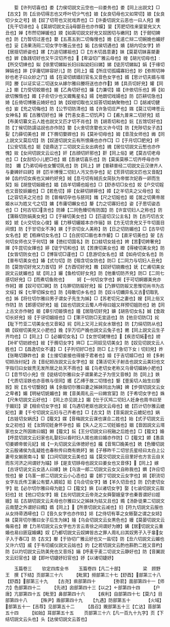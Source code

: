 <!-- { "loadSidebar": true } -->
　　娎【许列切喜也】娄【力侯切説文云空也一曰娄务也】娄【同上出説文】□【古文】防【丘协切得志也又呼叶切少气也】娘【女良切母也又如常切】娘【女良切少女之号】娆【奴了切苛也又扰戏弄也】□【许委切説文云恶也一曰人皃】姗【先干切诽也】【莫胡切説文云母鄙丑也亦作嫫】婓【芳肥切徃来婓婓皃又大丑也】婵【市然切婵媛也】媆【如脔切説文好皃又奴困切与嫩同】防【于劒切婢也】防【力暂切过差也】嫯【五髙五到二切侮慢也】娩【无逺亡辩二切婉娩也媚好也】妥【汤果汤囘二切女字尔雅云坐也】姤【古侯切遇也】嬇【胡内切女字】娇【居揺切娇姿也】嫘【力追切嫘祖也】□【方木切昌意妻】妺【莫葛切妺喜桀妻也】婩【鱼践切好也又午汉切齐也】【卑溢切广雅云母也】媓【胡光切母也】【所交切娕也】姒【徐里切娣姒长妇曰姒幼妇曰娣】娣【徒厉切娣姒】娟【于缘切婵娟也】妦【孚庸切妦容好儿】防【同上】孀【所庄切孤孀寡妇也】妙【弥照切神妙也老子曰众妙之门】嫱【在梁切嫔嫱妇官名又音色女字也】婿【思计切夫婿与壻同】媵【以证实证二切送女从嫁尔雅曰媵将送也亦作】婘【具员切好皃】孉【同上】嬼【力受切姣嬼也】媉【乙角切好也】嬚【力兼切】嬉【许依切乐也】媷【如欲切懈惰也】娵【子俞切少也又娵觜星名】婸【地朗切戏婸也】防【匹耕切急也】婍【丘倚切博雅云婍好也】妠【奴绀切取也又奴荅切姶妠聚物也】□【胡减切健也】妛【充之切侮也】防【公节切防清也】嬆【许急切庄严也】娏【莫江切埤苍云女神名】婽【古雅切好也】娷【竹恚女恚二切饥声】□【甫九普来二切好皃】娝【布美切纂文云人姓也説文又匹才切不肖也】防【胡乖切和也】妧【五馆切好也】防【丁候切防譳诂誽也亦作防】嬜【火舍切贪嬜也又许今切】防【充陟切女子态】姴【力薛切美也】娨【下鴈切嫯娨也】妈【莫补切母也】姆【音茂女师也】娒【同上説文又莫后切】防【奴道切説文云有所恨痛也亦作□】□【于月切□肥皃】奸【公安切乱也】娗【徒鼎达丁二切説文云女出病也】媿【居位切説文云慙也亦作愧】奻【女间切説文云讼也】奸【古顔切奸邪也】姧【同上俗】姥【莫古切老母也】□【女刮切小儿肥□也】娾【吾骇切喜乐也】防【莫奚莫移二切齐呼母亦作防】　嬭【乃弟切母也女蟹切乳也】防【同上】姘【普耕普经二切説文云汉律齐人与妻婢奸曰姘】姅【匹半博慢二切妇人汚又伤孕也】妃【芳菲切説文匹也又音配】婥【齿约切女疾也又婥约好皃】娀【息弓切有娀氏女简狄为帝喾次妃吞一卵而生契】姮【胡登切姮娥也】娼【齿羊切婸也婬也】□【舒赤切□女也】姣【户交切婬也又音狡妖媚也】□【若危切】嬣【女耕切姘嬣也】嫜【之羊切夫之父母也】妐【之容切夫之兄也】防【普梅切孕也与胚同】媸【尺之切婬也】姬【居之切黄帝居姬水以为姓又弋之切】嫞【市庸切嬾女也】嫠【力之切寡妇也】姿【子思切姿态也】□【何古切□贪也】防嫀【二同色臻切有防国】防【许宜切妇人之称也】防【蒲緜切防娟美女皃】□【于縁切美女也】□【匹遥切汉公主名】防【古巧切古文姣】婋【火交切女心俊】孋【力移切孋姬本亦作骊】妋【方无切贪皃又于牛切面目间恨】防【于甘切女不净】媖【于京切女人美称】防【日之切防媚也】□【古华切女名也】妑【栢麻切女名也】□【白民切□眉也本作颦】□【直牙切美也】妿【古何切女师也又于何切】娻【徳红切国名】防【口蛙切女娃也】姱【苦切姱奢皃】媈【牛昆切女媈也】婷【徒宁切和也】妔【苦庚切美女也】嬁【得棱切美女皃】防【女皆切防女也】□【博盲切□谨也】□【息游切女名也】媃【如舟切女名也】防【普布切美女也】媋【式匀切】防【殂含切女防也】防□【二同力与切妇人丑皃】防【莫饱切好皃又力首切】妚【方酉切好皃】嫐【奴好切娆嫐也】妩【亡甫切美女説文云妩媚也】娬【同上】孍【鱼检切好女皃】防【他重切防齐皃】防□【二同七感切好皃】□【而煮切鱼败也】
　　妸【一何切女字也】婀【于可切婀娜美皃亦作妸】娜【奴可切□婀】防【乌罪切防娞好皃】娞【乃罪切防娞又思惟切尚书为古文绥】婇【七宰切婇女也】防【母敢切乡名也】防【奴斗切嬭异名又古切取乳也】姊【将仕切尔雅曰男子谓女子先生为姊】□【苏老切兄之妻也】嫂【同上俗又作防】防【郎感切好皃】姐【兹也切説文云蜀人呼母曰姐又祥预切姐防也】她【同上古文亦作毑】姫【章引切姫慎也】嫤【居隐切好皃】嬶【胡告切女名】娍【食政切长好皃】娅【于讶切姻娅也】□【薄汗切防□无宜适也】防【他旦切防□】姹【耻下竹亚二切美女也又音妬】姹【同上又河上姹女水银也】防【力绢切防从也】婻【奴绀切美皃又小肥也】婏【孚万切产婏也説文云兔子也】嬎【同上説文云生子齐均也】□【同上】□【必媚切女名】□【女世切姥犗也】【疾恣切妬也】嫎【补旷切妨嫎也】姲【于鴈切女字】姩□【二同奴见切美女】防【奴见切説文云人姓也】□【昌逸切女不谨】□【子列切好□也】防□【上于急切下女丨切妇皃】妰【张略切静妰也】妾【士接切妾接也得接于君者也】嬄【于吉切嬄□也】妲【多剌切妲妀纣妃】妀【音纪妲妀説文云女字也】妭【蒲活切天子射击也説文云美妇也文字指归曰女妭秃无发所居之处天不雨也】媪【乌老切女老称又乌骨切媪妠小肥也】□【息节切小皃】侄【徒结切尔雅曰女子谓晜弟之子为侄又音帙】防【同上】妷【弋质切淫妷也亦音帙与侄同】嬳【乙缚于故二切惜也】嫛【壹奚切人始生曰嫛婗】婗【五兮切嫛婗】姨【余脂切尔雅曰妻之姊妹同出为姨】婢【步弭切説文云女之卑者】媚【明袐切妩媚也】媺【音美周礼云一曰媺宫室】防【于希切女字也】姝【尺朱切説文云好也】【同上亦见説上】媰【仕于仄鸠二切妇人妊身也周书曰至于媰妇】嬃【相俞切女字也】妪【乌遇切老妪也説文云母也】媲【匹计切尔雅云媲妃也】妻【千兮切説文云妇与己齐者也】□【古文】防【音奚説文云媲妃也】娲【古娃切女娲氏】□【籀文】媒【音梅説文云谋也谋合二姓也】始【式子切説文云女之初也】妊【汝鸩切妊身怀孕也】娠【失人之刃二切妊娠也】姻【音因説文云壻家也女之所因故曰姻】婣【籀文】妘【王分切説文曰祝融之后姓也】□【籀文】婚【呼昆切説文云妇家也礼娶妇以昏时妇人隂也故曰婚亦作防】□【籀文】嫄【愚袁切姜嫄帝喾元妃】婠【一丸切説文云体徳好也】艬【音鸳□婏美也】姺【色臻切説文云殷诸侯为乱疑姓也春秋传曰商有姺妚】媊【子移昨千二切甘氏星经曰太白上公妻号女媊居南斗】婜【口间切説文云美也】媌【莫交切説文云目里好也方言云自关而东河济之间谓好为媌】姼【是支切姼母也説文曰姜女也又音侈】【同上】嫁【古讶切说文云女适人曰嫁】姎【乌浪一郎二切説文云女又自称我也】嬹【许应切悦也】嫈【乌茎一郎二切説文云小心态也】孁【郎丁切説文云女字也】婤【职流切女字左氏传卫襄公有嬖人婤姶】姶【乌合切女字】媨【羊久切丑也】防【仍吏切女字】妣【必尔切尔雅曰母为妣】□【籀文】嬩【以诸切女字】娶【七谕切説文云取妇也】妵【他口切女字】娥【五何切説文云帝尧之女舜娶娥皇字也秦晋谓好曰娙娥】姑【古胡切説文云夫母也尔雅曰父之姊妹为姑又且也】嫷【汤卧徒果二切説文云南楚之外谓好曰嫷】媠【同上】【所景切説文云减也】妇【符九切説文云服也从女持帚洒埽也】□【音久女字也亦作奺】娡【之侍切有莘之女鲧娶之谓之女娡】妹【莫背切尔雅曰女子后生为妹】嬒【乌会切説文云女黒色也】嫚【莫晏切説文云侮易也】嫽【力吊切説文云女字也方言云青徐之间谓好为嫽】媾【居切説文云重婚也易曰匪寇婚媾】奴【乃都切説文云奴婢皆古之罪人周礼曰其奴男子入于辠女子入于舂□】防【古文】嬮【于协切广雅云好也又一盐切】防【丑六切説文云媚也又许六切】威【于韦切威仪説文云姑也】妁【之若切説文云酌也斟酌二姓又音杓】防【以灼切説文云防美皃也又音烁】婳【呼麦乎麦二切说文云静好也】防【音翼説文云妇官也】婕【即叶切婕妤妇官也】妤【以诸切婕妤】

　　玉篇卷三
　　钦定四库全书
　　玉篇卷四【凡二十部】　　　　　梁　顾野王　撰【下结】页部第三十六　　　【毗賔】频部第三十七【舒酉】部第三十八　　　【舒酉】部第三十九
　　【古尧】県部第四十　　　　【弥箭】面部第四十一【师力】色部第四十二　　　【先进】囟部第四十三【以之】部第四十四　　　【户唐】亢部第四十五【毗至】鼻部第四十六　　　【疾利】自部第四十七【莫六】目部第四十八　　　【殊尹】盾部第四十九
　　【九遇】防部第五十　　　　【火域】部第五十一【吉荐】见部第五十二　　　【昌召】覞部第五十三【亡达】苜部第五十四　　　【如始】耳部第五十五
　　页部第三十六【凡一百九十九字】页【下结切説文云头也】头【达侯切説文云首也】
